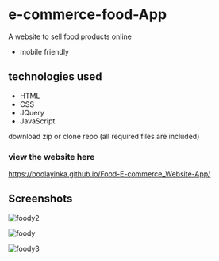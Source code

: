 # e-commerce-food-App
A website to sell food products online

* mobile friendly

## technologies used
* HTML
* CSS
* JQuery
* JavaScript

download zip or clone repo (all required files are included)

### view the website here  

https://boolayinka.github.io/Food-E-commerce_Website-App/


## Screenshots

![foody2](https://user-images.githubusercontent.com/71552773/205292467-c0c82227-eb98-4f2c-ad01-6ac64232dac4.PNG)

![foody](https://user-images.githubusercontent.com/71552773/205292439-432dc63d-d6a9-4f1b-aacb-b72d10f80151.PNG)

![foody3](https://user-images.githubusercontent.com/71552773/205292490-dfcc1bd5-09c5-4eb7-9ae3-95a88bfd2779.PNG)

